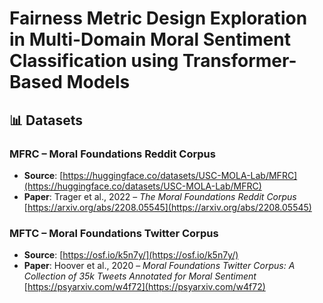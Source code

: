 # Fairness Metric Design Exploration in Multi-Domain Moral Sentiment Classification using Transformer-Based Models


## 📊 Datasets

### MFRC – Moral Foundations Reddit Corpus
- **Source**: [https://huggingface.co/datasets/USC-MOLA-Lab/MFRC](https://huggingface.co/datasets/USC-MOLA-Lab/MFRC)
- **Paper**: Trager et al., 2022 – *The Moral Foundations Reddit Corpus*  
  [https://arxiv.org/abs/2208.05545](https://arxiv.org/abs/2208.05545)

### MFTC – Moral Foundations Twitter Corpus
- **Source**: [https://osf.io/k5n7y/](https://osf.io/k5n7y/)
- **Paper**: Hoover et al., 2020 – *Moral Foundations Twitter Corpus: A Collection of 35k Tweets Annotated for Moral Sentiment*  
  [https://psyarxiv.com/w4f72](https://psyarxiv.com/w4f72)